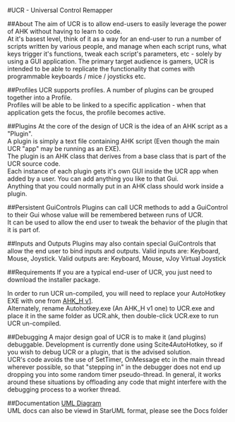 #UCR - Universal Control Remapper

##About
The aim of UCR is to allow end-users to easily leverage the power of AHK without having to learn to code.  
At it's basest level, think of it as a way for an end-user to run a number of scripts written by various people, and manage when each script runs, what keys trigger it's functions, tweak each script's parameters, etc - solely by using a GUI application.
The primary target audience is gamers, UCR is intended to be able to replicate the functionality that comes with programmable keyboards / mice / joysticks etc.

##Profiles
UCR supports profiles. A number of plugins can be grouped together into a Profile.  
Profiles will be able to be linked to a specific application - when that application gets the focus, the profile becomes active.

##Plugins
At the core of the design of UCR is the idea of an AHK script as a "Plugin".  
A plugin is simply a text file containing AHK script (Even though the main UCR "app" may be running as an EXE).  
The plugin is an AHK class that derives from a base class that is part of the UCR source code.  
Each instance of each plugin gets it's own GUI inside the UCR app when added by a user. You can add anything you like to that Gui.  
Anything that you could normally put in an AHK class should work inside a plugin.  

##Persistent GuiControls
Plugins can call UCR methods to add a GuiControl to their Gui whose value will be remembered between runs of UCR.  
It can be used to allow the end user to tweak the behavior of the plugin that it is part of.

##Inputs and Outputs
Plugins may also contain special GuiControls that allow the end user to bind inputs and outputs.
Valid inputs are: Keyboard, Mouse, Joystick.
Valid outputs are: Keyboard, Mouse, vJoy Virtual Joystick

##Requirements
If you are a typical end-user of UCR, you just need to download the installer package. 


In order to run UCR un-compiled, you will need to replace your AutoHotkey EXE with one from [AHK_H v1](https://github.com/HotKeyIt/ahkdll-v1-release/archive/master.zip).  
Alternately, rename Autohotkey.exe (An AHK_H v1 one) to UCR.exe and place it in the same folder as UCR.ahk, then double-click UCR.exe to run UCR un-compiled.

##Debugging
A major design goal of UCR is to make it (and plugins) debuggable. 
Development is currently done using Scite4AutoHotkey, so if you wish to debug UCR or a plugin, that is the advised solution.  
UCR's code avoids the use of SetTimer, OnMessage etc in the main thread wherever possible, so that "stepping in" in the debugger does not end up dropping you into some random timer pseudo-thread. In general, it works around these situations by offloading any code that might interfere with the debugging process to a worker thread.

##Documentation
[UML Diagram](http://evilc.github.io/UCR/html-docs/)  
UML docs can also be viewd in StarUML format, please see the Docs folder
